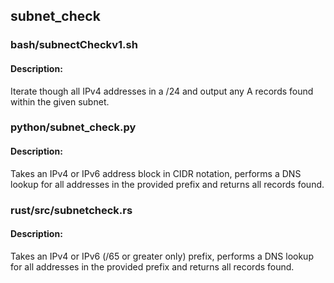 ## subnet_check



### bash/subnectCheckv1.sh
#### Description:

Iterate though all IPv4 addresses in a /24 and output any A records found within the given subnet.

### python/subnet_check.py
#### Description:

Takes an IPv4 or IPv6 address block in CIDR notation, performs a DNS lookup for all addresses in the provided prefix and returns all records found.

### rust/src/subnetcheck.rs
#### Description:

Takes an IPv4 or IPv6 (/65 or greater only) prefix, performs a DNS lookup for all addresses in the provided prefix and returns all records found.
